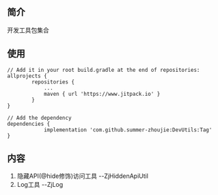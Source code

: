 ## 简介
开发工具包集合

## 使用
```
// Add it in your root build.gradle at the end of repositories:
allprojects {
		repositories {
			...
			maven { url 'https://www.jitpack.io' }
		}
}
```
```
// Add the dependency
dependencies {
	        implementation 'com.github.summer-zhoujie:DevUtils:Tag'
}
```
## 内容
1. 隐藏API(@hide修饰)访问工具 --ZjHiddenApiUtil
2. Log工具 --ZjLog
